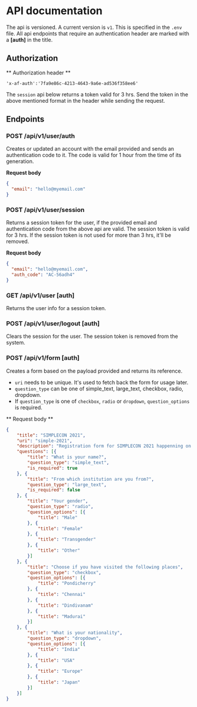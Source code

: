 # API documentation 

The api is versioned. A current version is `v1`. This is specified in the
`.env` file. All api endpoints that require an authentication header are
marked with a **[auth]** in the title.

## Authorization

** Authorization header **

```
'x-af-auth':'7fa9e86c-4213-4643-9a6e-ad536f358ee6'
```

The `session` api below returns a token valid for 3 hrs. Send the token in the 
above mentioned format in the header while sending the request. 

## Endpoints

### POST /api/v1/user/auth

Creates or updated an account with the email provided and sends an authentication 
code to it. The code is valid for 1 hour from the time of its generation.

**Request body**

```json
{
  "email": "hello@myemail.com"
}
```

### POST /api/v1/user/session

Returns a session token for the user, if the provided email and authentication code
from the above api are valid. The session token is valid for 3 hrs. If the session
token is not used for more than 3 hrs, it'll be removed.

**Request body**

```json
{
  "email": "hello@myemail.com",
  "auth_code": "AC-56adh4"
}
```

### GET /api/v1/user [auth]

Returns the user info for a session token.

### POST /api/v1/user/logout [auth]

Clears the session for the user. The session token is removed from the system.

### POST /api/v1/form [auth]

Creates a form based on the payload provided and returns its reference.

- `uri` needs to be unique. It's used to fetch back the form for usage later.
- `question_type` can be one of simple_text, large_text, checkbox, radio, dropdown.
- If `question_type` is one of `checkbox`, `radio` or `dropdown`, `question_options`
is required.

** Request body **

```json
{
	"title": "SIMPLECON 2021",
	"uri": "simple-2021",
	"description": "Registration form for SIMPLECON 2021 happenning on Oct 16, 2021",
	"questions": [{
		"title": "What is your name?",
		"question_type": "simple_text",
		"is_required": true
	}, {
		"title": "From which institution are you from?",
		"question_type": "large_text",
		"is_required": false
	}, {
		"title": "Your gender",
		"question_type": "radio",
		"question_options": [{
			"title": "Male"
		}, {
			"title": "Female"
		}, {
			"title": "Transgender"
		}, {
			"title": "Other"
		}]
	}, {
		"title": "Choose if you have visited the following places",
		"question_type": "checkbox",
		"question_options": [{
			"title": "Pondicherry"
		}, {
			"title": "Chennai"
		}, {
			"title": "Dindivanam"
		}, {
			"title": "Madurai"
		}]
	}, {
		"title": "What is your nationality",
		"question_type": "dropdown",
		"question_options": [{
			"title": "India"
		}, {
			"title": "USA"
		}, {
			"title": "Europe"
		}, {
			"title": "Japan"
		}]
	}]
}
```


